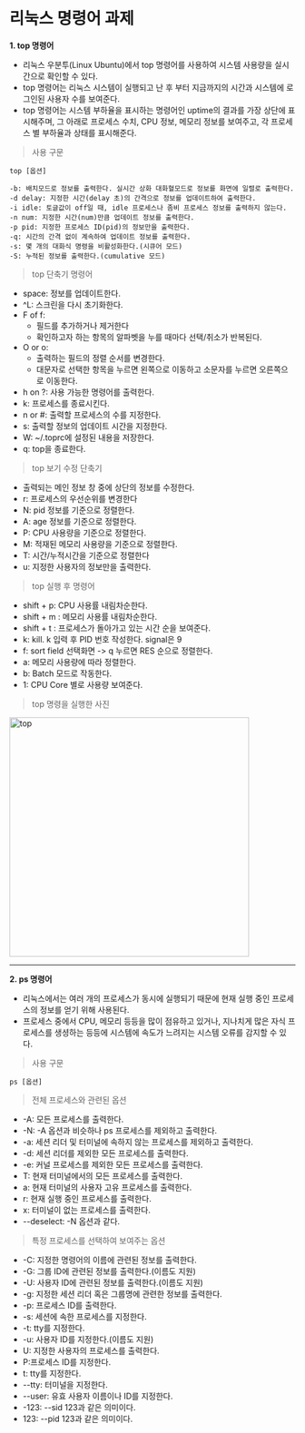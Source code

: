# 리눅스 명령어 과제

**1. top 명령어**
+ 리눅스 우분투(Linux Ubuntu)에서 top 명령어를 사용하여 시스템 사용량을 실시간으로 확인할 수 있다.
+ top 명령어는 리눅스 시스템이 실행되고 난 후 부터 지금까지의 시간과 시스템에 로그인된 사용자 수를 보여준다.
+ top 명령어는 시스템 부하율을 표시하는 명령어인 uptime의 결과를 가장 상단에 표시해주며, 그 아래로 프로세스 수치, CPU 정보, 메모리 정보를 보여주고, 각 프로세스 별 부하율과 상태를 표시해준다.

> 사용 구문
```
top [옵션]
```
```
-b: 배치모드로 정보를 출력한다. 실시간 상화 대화혈모드로 정보를 화면에 일렬로 출력한다.
-d delay: 지정한 시간(delay 초)의 간격으로 정보를 업데이트하여 출력한다.
-i idle: 토글값이 off일 때, idle 프로세스나 좀비 프로세스 정보를 출력하지 않는다.
-n num: 지정한 시간(num)만큼 업데이트 정보를 출력한다.
-p pid: 지정한 프로세스 ID(pid)의 정보만을 출력한다.
-q: 시간의 간격 없이 계속하여 업데이트 정보를 출력한다.
-s: 몇 개의 대화식 명령을 비활성화한다.(시큐어 모드)
-S: 누적된 정보를 출력한다.(cumulative 모드)
```

> top 단축기 명령어
- space: 정보를 업데이트한다.
- ^L: 스크린을 다시 초기화한다.
- F of f: 
  + 필드를 추가하거나 제거한다
  + 확인하고자 하는 항목의 알파벳을 누를 때마다 선택/취소가 반복된다.
- O or o:
  + 출력하는 필드의 정렬 순서를 변경한다.
  + 대문자로 선택한 항목을 누르면 왼쪽으로 이동하고 소문자를 누르면 오른쪽으로 이동한다.
- h on ?: 사용 가능한 명령어를 출력한다.
- k: 프로세스를 종료시킨다.
- n or #: 출력할 프로세스의 수를 지정한다.
- s: 출력할 정보의 업데이트 시간을 지정한다.
- W: ~/.toprc에 설정된 내용을 저장한다.
- q: top을 종료한다.

> top 보기 수정 단축기
- 출력되는 메인 정보 창 중에 상단의 정보를 수정한다.
- r: 프로세스의 우선순위를 변경한다
- N: pid 정보를 기준으로 정렬한다.
- A: age 정보를 기준으로 정렬한다.
- P: CPU 사용량을 기준으로 정렬한다.
- M: 적재된 메모리 사용량을 기준으로 정렬한다.
- T: 시간/누적시간을 기준으로 정렬한다
- u: 지정한 사용자의 정보만을 출력한다.

> top 실행 후 명령어
- shift + p: CPU 사용률 내림차순한다.
- shift + m : 메모리 사용률 내림차순한다.
- shift + t : 프로세스가 돌아가고 있는 시간 순을 보여준다.
- k: kill. k 입력 후 PID 번호 작성한다. signal은 9
- f: sort field 선택화면 -> q 누르면 RES 순으로 정렬한다.
- a: 메모리 사용량에 따라 정렬한다.
- b: Batch 모드로 작동한다.
- 1: CPU Core 별로 사용량 보여준다.

> top 명령을 실행한 사진
<img width="422" alt="top" src="https://github.com/deokhwan12/report/assets/133830093/6a2a310d-2571-4a7f-9b65-8fba98d4173f">

---
**2. ps 명령어**
+ 리눅스에서는 여러 개의 프로세스가 동시에 실행되기 때문에 현재 실행 중인 프로세스의 정보를 얻기 위해 사용된다.
+ 프로세스 중에서 CPU, 메모리 등등을 많이 점유하고 있거나, 지나치게 많은 자식 프로세스를 생셩하는 등등에 시스템에 속도가 느려지는 시스템 오류를 감지할 수 있다.

> 사용 구문
```
ps [옵션]
```

> 전체 프로세스와 관련된 옵션
- -A: 모든 프로세스를 출력한다.
- -N: -A 옵션과 비슷하나 ps 프로세스를 제외하고 출력한다.
- -a: 세션 리더 및 터미널에 속하지 않는 프로세스를 제외하고 출력한다.
- -d: 세션 리더를 제외한 모든 프로세스를 출력한다.
- -e: 커널 프로세스를 제외한 모든 프로세스를 출력한다.
- T: 현재 터미널에서의 모든 프로세스를 출력한다.
- a: 현재 터미널의 사용자 고유 프로세스를 출력한다.
- r: 현재 실행 중인 프로세스를 출력한다.
- x: 터미널이 없는 프로세스를 출력한다.
- --deselect: -N 옵션과 같다.

> 특정 프로세스를 선택하여 보여주는 옵션
- -C: 지정한 명령어의 이름에 관련된 정보를 출력한다.
- -G: 그룹 ID에 관련된 정보를 출력한다.(이름도 지원)
- -U: 사용자 ID에 관련된 정보를 출력한다.(이름도 지원)
- -g: 지정한 세션 리더 혹은 그룹명에 관련한 정보를 출력한다.
- -p: 프로세스 ID를 출력한다.
- -s: 세션에 속한 프로세스를 지정한다.
- -t: tty를 지정한다.
- -u: 사용자 ID를 지정한다.(이름도 지원)
- U: 지정한 사용자의 프로세스를 출력한다.
- P:프로세스 ID를 지정한다.
- t: tty를 지정한다.
- --tty: 터미널을 지정한다.
- --user: 유효 사용자 이름이나 ID를 지정한다.
- -123: --sid 123과 같은 의미이다.
- 123: --pid 123과 같은 의미이다.
